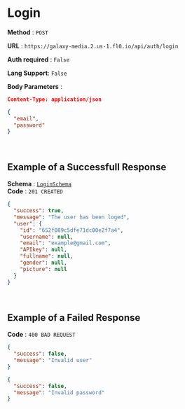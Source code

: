 # Login

**Method** : `POST`

**URL** : `https://galaxy-media.2.us-1.fl0.io/api/auth/login`

**Auth required** : `False`

**Lang Support**: `False` 

**Body Parameters** :
```json
Content-Type: application/json

{
  "email",
  "password"
} 
```

<br />

## Example of a Successfull Response

**Schema** : [`LoginSchema`](./schema.md#LoginSchema) <br />
**Code** : `201 CREATED` <br />

```json
{
  "success": true,
  "message": "The user has been loged",
  "user": {
    "id": "652f089c5dfe71dc00e2f7a4",
    "username": null,
    "email": "example@gmail.com",
    "APIkey": null,
    "fullname": null,
    "gender": null,
    "picture": null
  }
}
```

<br />

## Example of a Failed Response 

**Code** : `400 BAD REQUEST`

```json
{ 
  "success": false, 
  "message": "Invalid user" 
}
```

```json
{ 
  "success": false, 
  "message": "Invalid password" 
}
```
